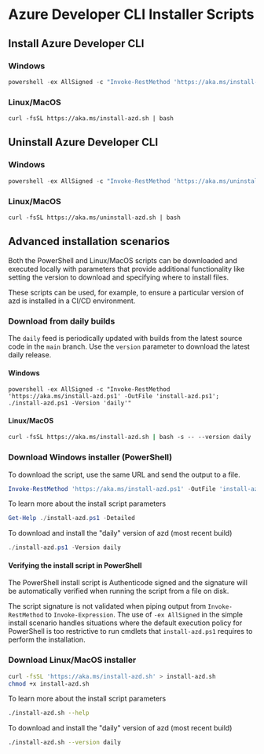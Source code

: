 # Azure Developer CLI Installer Scripts

## Install Azure Developer CLI

### Windows

```powershell
powershell -ex AllSigned -c "Invoke-RestMethod 'https://aka.ms/install-azd.ps1' | Invoke-Expression"
```

### Linux/MacOS

```
curl -fsSL https://aka.ms/install-azd.sh | bash
```

## Uninstall Azure Developer CLI

### Windows

```powershell
powershell -ex AllSigned -c "Invoke-RestMethod 'https://aka.ms/uninstall-azd.ps1' | Invoke-Expression"
```

### Linux/MacOS

```
curl -fsSL https://aka.ms/uninstall-azd.sh | bash
```

## Advanced installation scenarios

Both the PowerShell and Linux/MacOS scripts can be downloaded and executed locally with parameters that provide additional functionality like setting the version to download and specifying where to install files.

These scripts can be used, for example, to ensure a particular version of azd is installed in a CI/CD environment.

### Download from daily builds 

The `daily` feed is periodically updated with builds from the latest source code in the `main` branch. Use the `version` parameter to download the latest daily release.

#### Windows

```pwsh
powershell -ex AllSigned -c "Invoke-RestMethod 'https://aka.ms/install-azd.ps1' -OutFile 'install-azd.ps1'; ./install-azd.ps1 -Version 'daily'"
```

#### Linux/MacOS

```bash
curl -fsSL https://aka.ms/install-azd.sh | bash -s -- --version daily
```

### Download Windows installer (PowerShell)

To download the script, use the same URL and send the output to a file.

```powershell
Invoke-RestMethod 'https://aka.ms/install-azd.ps1' -OutFile 'install-azd.ps1'
```

To learn more about the install script parameters

```powershell
Get-Help ./install-azd.ps1 -Detailed
```

To download and install the "daily" version of azd (most recent build)

```powershell
./install-azd.ps1 -Version daily
```

#### Verifying the install script in PowerShell

The PowerShell install script is Authenticode signed and the signature will be automatically verified when running the script from a file on disk.

The script signature is not validated when piping output from `Invoke-RestMethod` to `Invoke-Expression`. The use of `-ex AllSigned` in the simple install scenario handles situations where the default execution policy for PowerShell is too restrictive to run cmdlets that `install-azd.ps1` requires to perform the installation.

### Download Linux/MacOS installer

```bash
curl -fsSL 'https://aka.ms/install-azd.sh' > install-azd.sh
chmod +x install-azd.sh
```

To learn more about the install script parameters

```bash
./install-azd.sh --help
```

To download and install the "daily" version of azd (most recent build)

```bash
./install-azd.sh --version daily
```
